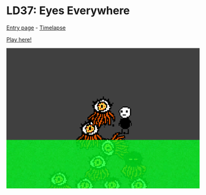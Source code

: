 # LD37: Eyes Everywhere

[Entry page](http://ludumdare.com/compo/ludum-dare-37/?action=preview&uid=61896) - [Timelapse](https://www.youtube.com/watch?v=mz-kRg8ZHeU)

[Play here!](https://tharemo.itch.io/oh-god-eyes-everywhere)

![Preview](./preview.png)
